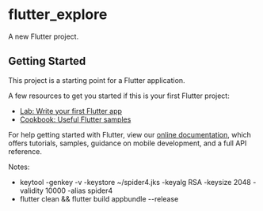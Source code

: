 # flutter_explore

A new Flutter project.

## Getting Started

This project is a starting point for a Flutter application.

A few resources to get you started if this is your first Flutter project:

- [Lab: Write your first Flutter app](https://flutter.dev/docs/get-started/codelab)
- [Cookbook: Useful Flutter samples](https://flutter.dev/docs/cookbook)

For help getting started with Flutter, view our
[online documentation](https://flutter.dev/docs), which offers tutorials,
samples, guidance on mobile development, and a full API reference.


Notes:
- keytool -genkey -v -keystore ~/spider4.jks -keyalg RSA -keysize 2048 -validity 10000 -alias spider4
- flutter clean && flutter build appbundle --release